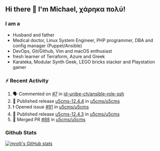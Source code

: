 ## Hi there 👋 I'm Michael, χάρηκα πολύ!

<!--
**mrolli/mrolli** is a ✨ _special_ ✨ repository because its `README.md` (this file) appears on your GitHub profile.

Here are some ideas to get you started:

- 🔭 I’m currently working on ...
- 🌱 I’m currently learning ...
- 👯 I’m looking to collaborate on ...
- 🤔 I’m looking for help with ...
- 💬 Ask me about ...
- 📫 How to reach me: ...
- 😄 Pronouns: ...
- ⚡ Fun fact: ...
-->

### I am a
- Husband and father
- Medical doctor, Linux System Engineer, PHP programmer, DBA and config manager (Puppet/Ansible)
- DevOps, Git/Github, Vim and macOS enthusiast
- fresh learner of Terraform, Azure and Greek
- Karateka, Modular Synth Geek, LEGO bricks stacker and Playstation gamer 

### :zap: Recent Activity

<!--START_SECTION:activity-->
1. 🗣 Commented on [#7](https://github.com/id-unibe-ch/ansible-role-ssh/pull/7#issuecomment-1795314598) in [id-unibe-ch/ansible-role-ssh](https://github.com/id-unibe-ch/ansible-role-ssh)
2. 🚀 Published release [u5cms-12.4.4](https://github.com/u5cms/u5cms/releases/tag/v12.4.4) in [u5cms/u5cms](https://github.com/u5cms/u5cms)
3. ❗ Opened issue [#91](https://github.com/u5cms/u5cms/issues/91) in [u5cms/u5cms](https://github.com/u5cms/u5cms)
4. 🚀 Published release [u5cms-12.4.3](https://github.com/u5cms/u5cms/releases/tag/v12.4.3) in [u5cms/u5cms](https://github.com/u5cms/u5cms)
5. 🎉 Merged PR [#88](https://github.com/u5cms/u5cms/pull/88) in [u5cms/u5cms](https://github.com/u5cms/u5cms)
<!--END_SECTION:activity-->

### Github Stats
[![mrolli's GitHub stats](https://github-readme-stats.vercel.app/api?username=mrolli&count_private=true&show_icons=true&theme=transparent)](https://github.com/anuraghazra/github-readme-stats)  
<!-- [![mrolli's Top Langs](https://github-readme-stats.vercel.app/api/top-langs/?username=mrolli&count_private=true&theme=onedark&hide=c%2B%2B,c,html,cmake,makefile&layout=compact)](https://github.com/anuraghazra/github-readme-stats) -->
